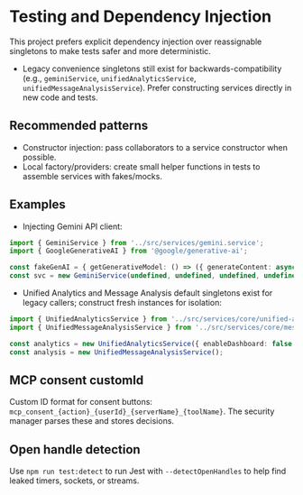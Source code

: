 # Testing and Dependency Injection

This project prefers explicit dependency injection over reassignable singletons to make tests safer and more deterministic.

- Legacy convenience singletons still exist for backwards-compatibility (e.g., `geminiService`, `unifiedAnalyticsService`, `unifiedMessageAnalysisService`). Prefer constructing services directly in new code and tests.

## Recommended patterns

- Constructor injection: pass collaborators to a service constructor when possible.
- Local factory/providers: create small helper functions in tests to assemble services with fakes/mocks.

## Examples

- Injecting Gemini API client:

```ts
import { GeminiService } from '../src/services/gemini.service';
import { GoogleGenerativeAI } from '@google/generative-ai';

const fakeGenAI = { getGenerativeModel: () => ({ generateContent: async () => ({ response: { text: () => 'ok' } }) }) } as unknown as GoogleGenerativeAI;
const svc = new GeminiService(undefined, undefined, undefined, undefined, fakeGenAI);
```

- Unified Analytics and Message Analysis default singletons exist for legacy callers; construct fresh instances for isolation:

```ts
import { UnifiedAnalyticsService } from '../src/services/core/unified-analytics.service';
import { UnifiedMessageAnalysisService } from '../src/services/core/message-analysis.service';

const analytics = new UnifiedAnalyticsService({ enableDashboard: false });
const analysis = new UnifiedMessageAnalysisService();
```

## MCP consent customId

Custom ID format for consent buttons: `mcp_consent_{action}_{userId}_{serverName}_{toolName}`. The security manager parses these and stores decisions.

## Open handle detection

Use `npm run test:detect` to run Jest with `--detectOpenHandles` to help find leaked timers, sockets, or streams.